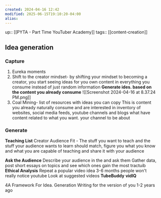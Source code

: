 ```yaml
---
created: 2024-04-16 12:42
modified: 2025-06-15T19:10:20-04:00
alias: 
---
```

up::  [[PYTA - Part Time YouTuber Academy]]
tags:: [[content-creation]]
## Idea generation

### Capture
1. Eureka moments
2. Shift to the creator mindset- by shifting your mindset to becoming a creator, you start seeing ideas for you own content in everything you consume instead of just random information
	 **Generate ides. based on the content you already consume**
	![[Screenshot 2024-04-16 at 8.37.24 PM.png]]
3. Coal Mining- list of resources with ideas you can copy
		This is content you already naturally consume and are interested in
		inventory of websites, social media feeds, youtube channels and blogs what have content related to what you want. your channel to be about

### Generate
**Teaching List**
Creator Audience Fit
	- The stuff you want to teach and the stuff your audience wants to learn should match, figure you what you know and what you are capable of teaching and share it with your audience

**Ask the Audience**
Describe your audience in the and ask them
	Gather data, post short essays on topics and see which ones gain the most tractuib
**Ethical Analysis**
Repeat a popular video idea 3-6 months people won't really notice
youtube 
Look at suggested videos
**TubeBuddy**
**vidIQ**


4A Framework For Idea. Generation
Writing for the version of you 1-2 years ago